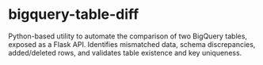# bigquery-table-diff
Python-based utility to automate the comparison of two BigQuery tables, exposed as a Flask API. Identifies mismatched data, schema discrepancies, added/deleted rows, and validates table existence and key uniqueness.
